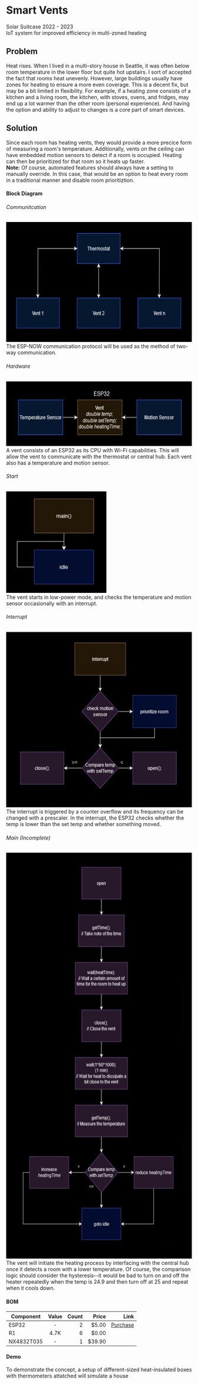 # Smart Vents
Solar Suitcase 2022 - 2023 \
IoT system for improved efficiency in multi-zoned heating

## Problem
Heat rises. When I lived in a multi-story house in Seattle, 
it was often below room temperature in the lower floor but 
quite hot upstairs. I sort of accepted the fact that rooms 
heat unevenly. However, large buildings usually have zones 
for heating to ensure a more even coverage. This is a decent fix,
but may be a bit limited in flexibility. For example, if a heating 
zone consists of a kitchen and a living room, the kitchen, with 
stoves, ovens, and fridges, may end up a lot warmer than the other
room (personal experience). And having the option and ability
to adjust to changes is a core part of smart devices.

## Solution
Since each room has heating vents, they would provide a more 
precice form of measuring a room's temperature. Additionally, 
vents on the ceiling can have embedded motion sensors to detect 
if a room is occupied. Heating can then be prioritized for that 
room so it heats up faster. \
**Note:** Of course, automated features should always have a 
setting to manually override. In this case, that would be an 
option to heat every room in a traditional manner and disable 
room prioritiztion.

#### Block Diagram

###### Communitcation
<img src="concept/wifi-comm.png" alt="wifi-comm" height="325px"/> \
The ESP-NOW communication protocol will be used as the method of two-way communication.

###### Hardware
<img src="concept/vent-components.png" alt="vent-components" height="175px"/> \
A vent consists of an ESP32 as its CPU with Wi-Fi capabilities.
This will allow the vent to communicate with the thermostat or 
central hub. Each vent also has a temperature and motion sensor.

###### Start
<img src="concept/vent-idle.png" alt="vent-idle" height="275x"/> \
The vent starts in low-power mode, and checks the temperature 
and motion sensor occasionally with an interrupt.

###### Interrupt
<img src="concept/vent-interrupt.png" alt="vent-interrupt" height="475px"/> \
The interrupt is triggered by a counter overflow and its frequency can be changed 
with a prescaler. In the interrupt, the ESP32 checks whether the temp is 
lower than the set temp and whether something moved.

###### Main (Incomplete)
<img src="concept/vent-main.png" alt="vent-main" height="1100px"/> \
The vent will initiate the heating process by interfacing with the central hub 
once it detects a room with a lower temperature. Of course, the comparison logic 
should consider the hysteresis--it would be bad to turn on and off the heater 
repeatedly when the temp is 24.9 and then turn off at 25 and repeat when it cools down.
#### BOM
| Component    | Value   |     Count  | Price       | Link      |
|--------------|:-------:|-----------:|------------:|----------:|
| ESP32        |  -      |      2     |    $5.00    | [Purchase](https://www.amazon.com/ESP32-WROOM-32-Development-ESP-32S-Bluetooth-Arduino/dp/B084KWNMM4?tag=affinity1-20&ascsubtag=srctok-852381d4e7b31f3d&btn_ref=srctok-852381d4e7b31f3d)
| R1           |  4.7K   |      6     |    $0.00    |
| NX4832T035   |  -      |      1     |    $39.90   |

#### Demo
To demonstrate the concept, a setup of different-sized heat-insulated boxes with thermometers attatched will simulate a house
